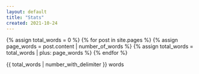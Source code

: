 ```yaml
---
layout: default
title: "Stats"
created: 2021-10-24
---
```


{% assign total_words = 0 %}
{% for post in site.pages %}
	{% assign page_words = post.content | number_of_words %}
	{% assign total_words = total_words | plus: page_words %}
{% endfor %}

{{ total_words | number_with_delimiter }} words